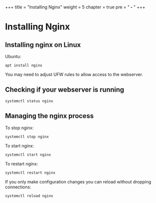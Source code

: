 +++
title = "Installing Nginx"
weight = 5
chapter = true
pre = "<b> - </b>"
+++

# Installing Nginx

## Installing nginx on Linux

Ubuntu:

```
apt install nginx
```

You may need to adjust UFW rules to allow access to the webserver.


## Checking if your webserver is running

```
systemctl status nginx
```

## Managing the nginx process

To stop nginx:
```
systemctl stop nginx
```

To start nginx:
```
systemctl start nginx
```

To restart nginx:
```
systemctl restart nginx
```

If you only make configuration changes you can reload without dropping connections:
```
systemctl reload nginx
``` 

